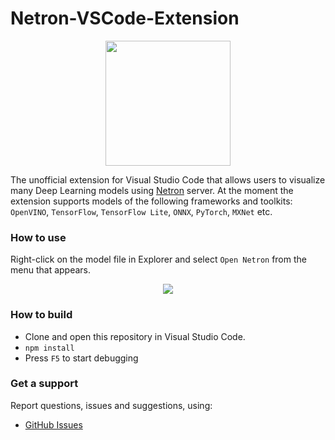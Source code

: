 # Netron-VSCode-Extension

<div align="center"><image src="resources/icon.png" height="200" width="200"></div>

The unofficial extension for Visual Studio Code that allows users to visualize many Deep Learning models using [Netron][netron] server. At the moment the extension supports models of the following frameworks and toolkits: `OpenVINO`, `TensorFlow`, `TensorFlow Lite`, `ONNX`, `PyTorch`, `MXNet` etc.


### How to use

Right-click on the model file in Explorer and select `Open Netron` from the menu that appears.

<div align="center"><image src="resources/demo.gif"></div>


### How to build

- Clone and open this repository in Visual Studio Code.
- `npm install`
- Press `F5` to start debugging


### Get a support

Report questions, issues and suggestions, using:

- [GitHub Issues][dli-github-issues]



<!-- LINKS -->
[netron]: https://github.com/lutzroeder/netron
[dli-github-issues]: https://github.com/a-sidorova/netron-vscode-extension/issues
